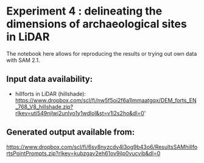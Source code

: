 # Experiment 4 : delineating the dimensions of archaeological sites in LiDAR

The notebook here allows for reproducing the results or trying out own data with SAM 2.1.

## Input data availability:

- hillforts in LiDAR (hillshade): https://www.dropbox.com/scl/fi/nw5f5oi2f6a1lmmaatgqx/DEM_forts_EN_768_V8_hillshade.zip?rlkey=uti549njlwi2unlyo1y1wdlol&st=v1l2s2ho&dl=0'

## Generated output available from:

https://www.dropbox.com/scl/fi/6sy8nyzcdy4l3og9b43o6/ResultsSAMhillfortsPointPrompts.zip?rlkey=kubzgav2eh61ov9jlp0vucvib&dl=0
